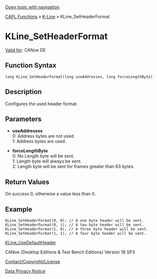 [Open topic with navigation](../../../../../CANoeDEFamily.htm#Topics/CAPLFunctions/KLine/Functions/CAPLfunctionKLineSetHeaderFormat.md)

[CAPL Functions](../../CAPLfunctions.md) » [K-Line](../CAPLfunctionsKLineOverview.md) » KLine_SetHeaderFormat

# KLine_SetHeaderFormat

[Valid for](../../../Shared/FeatureAvailability.md): CANoe DE

## Function Syntax

```
long KLine_SetHeaderFormat(long useAddresses, long forceLengthByte)
```

## Description

Configures the used header format.

## Parameters

- **useAddresses**  
  0: Address bytes are not used.  
  1: Address bytes are used.

- **forceLengthByte**  
  0: No Length byte will be sent.  
  1: Length byte will always be sent.  
  2: Length byte will be sent for frames greater than 63 bytes.

## Return Values

On success 0, otherwise a value less than 0.

## Example

```plaintext
KLine_SetHeaderFormat(0, 0); // A one byte header will be sent.
KLine_SetHeaderFormat(0, 1); // A two byte header will be sent.
KLine_SetHeaderFormat(1, 0); // A three byte header will be sent.
KLine_SetHeaderFormat(1, 1); // A four byte header will be sent.
```

[KLine_UseDefaultHeader](CAPLfunctionKLineUseDefaultHeader.md)

CANoe (Desktop Editions & Test Bench Editions) Version 18 SP3

[Contact/Copyright/License](../../../Shared/ContactCopyrightLicense.md)

[Data Privacy Notice](https://www.vector.com/int/en/company/get-info/privacy-policy/)
